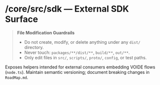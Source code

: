 # /core/src/sdk — External SDK Surface
> **File Modification Guardrails**
> - Do not create, modify, or delete anything under any `dist/` directory.
> - Never touch: `packages/**/dist/**`, `build/**`, `out/**`.
> - Only edit files in `src/`, `scripts/`, `proto/`, `config`, or test paths.


Exposes helpers intended for external consumers embedding VOIDE flows (`node.ts`).
Maintain semantic versioning; document breaking changes in `RoadMap.md`.
